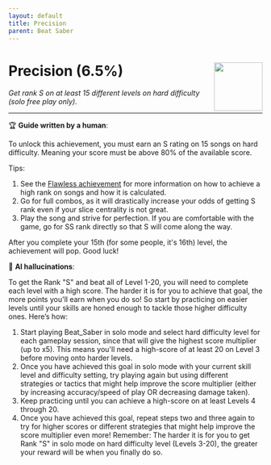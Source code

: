 ```yaml
---
layout: default
title: Precision
parent: Beat Saber
---
```


# Precision (6.5%) <img style="float: right;" src="https://cdn.cloudflare.steamstatic.com/steamcommunity/public/images/apps/620980/eb4594348846e9fb52bc8ee0f94d252c8a1d1677.jpg" width="96" height="96">

_Get rank S on at least 15 different levels on hard difficulty (solo free play only)._

***

:trophy: **Guide written by a human**:

To unlock this achievement, you must earn an S rating on 15 songs on hard difficulty. Meaning your score must be above 80% of the available score.

Tips:
1. See the [Flawless achievement](Flawless.md) for more information on how to achieve a high rank on songs and how it is calculated.
2. Go for full combos, as it will drastically increase your odds of getting S rank even if your slice centrality is not great.
3. Play the song and strive for perfection. If you are comfortable with the game, go for SS rank directly so that S will come along the way.

After you complete your 15th (for some people, it's 16th) level, the achievement will pop. Good luck!

:robot: **AI hallucinations**:

To get the Rank "S" and beat all of Level 1-20, you will need to complete each level with a high score. The harder it is for you to achieve that goal, the more points you'll earn when you do so! So start by practicing on easier levels until your skills are honed enough to tackle those higher difficulty ones. Here’s how: 
1) Start playing Beat_Saber in solo mode and select hard difficulty level for each gameplay session, since that will give the highest score multiplier (up to x5). This means you'll need a high-score of at least 20 on Level 3 before moving onto harder levels.
2) Once you have achieved this goal in solo mode with your current skill level and difficulty setting, try playing again but using different strategies or tactics that might help improve the score multiplier (either by increasing accuracy/speed of play OR decreasing damage taken). 
3) Keep practicing until you can achieve a high-score on at least Levels 4 through 20.
4) Once you have achieved this goal, repeat steps two and three again to try for higher scores or different strategies that might help improve the score multiplier even more! Remember: The harder it is for you to get Rank "S" in solo mode on hard difficulty level (Levels 3-20), the greater your reward will be when you finally do so.
